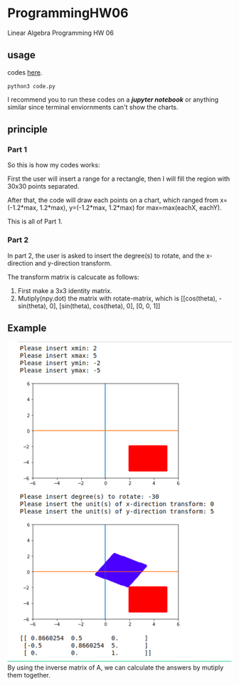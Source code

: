 # ProgrammingHW06

Linear Algebra Programming HW 06

## usage

codes [here](https://github.com/dark9ive/Linear_Algebra-HW/blob/master/week09/programmingHW/code.py).

```
python3 code.py
```

I recommend you to run these codes on a ___jupyter notebook___ or anything similar since terminal enviornments can't show the charts.  

## principle

### Part 1

So this is how my codes works:  

First the user will insert a range for a rectangle, then I will fill the region with 30x30 points separated.

After that, the code will draw each points on a chart, which ranged from x=(-1.2\*max, 1.2\*max), y=(-1.2\*max, 1.2\*max) for max=max(eachX, eachY).

This is all of Part 1.  

### Part 2

In part 2, the user is asked to insert the degree(s) to rotate, and the x-direction and y-direction transform.

The transform matrix is calcucate as follows:

1. First make a 3x3 identity matrix.
2. Mutiply(npy.dot) the matrix with rotate-matrix, which is [[cos(theta), -sin(theta), 0], [sin(theta), cos(theta), 0], [0, 0, 1]]


## Example
<img src=https://github.com/dark9ive/Linear_Algebra-HW/blob/master/week09/programmingHW/pics/Myexample.png >
By using the inverse matrix of A, we can calculate the answers by mutiply them together.

